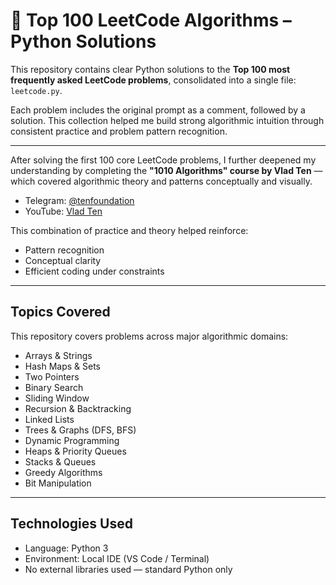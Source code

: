 # 🧠 Top 100 LeetCode Algorithms – Python Solutions

This repository contains clear Python solutions to the **Top 100 most frequently asked LeetCode problems**, consolidated into a single file: `leetcode.py`.

Each problem includes the original prompt as a comment, followed by a solution. This collection helped me build strong algorithmic intuition through consistent practice and problem pattern recognition.

---

After solving the first 100 core LeetCode problems, I further deepened my understanding by completing the **"1010 Algorithms" course by Vlad Ten** — which covered algorithmic theory and patterns conceptually and visually.  
- Telegram: [@tenfoundation](https://t.me/tenfoundation)  
- YouTube: [Vlad Ten](https://www.youtube.com/@vladtenten/videos)

This combination of practice and theory helped reinforce:
- Pattern recognition
- Conceptual clarity
- Efficient coding under constraints

---

## Topics Covered

This repository covers problems across major algorithmic domains:

- Arrays & Strings  
- Hash Maps & Sets  
- Two Pointers  
- Binary Search  
- Sliding Window  
- Recursion & Backtracking  
- Linked Lists  
- Trees & Graphs (DFS, BFS)  
- Dynamic Programming  
- Heaps & Priority Queues  
- Stacks & Queues  
- Greedy Algorithms  
- Bit Manipulation

---

## Technologies Used

- Language: Python 3
- Environment: Local IDE (VS Code / Terminal)
- No external libraries used — standard Python only
